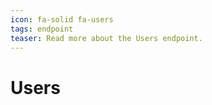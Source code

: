 ```yaml
---
icon: fa-solid fa-users
tags: endpoint
teaser: Read more about the Users endpoint.
---
```


# Users